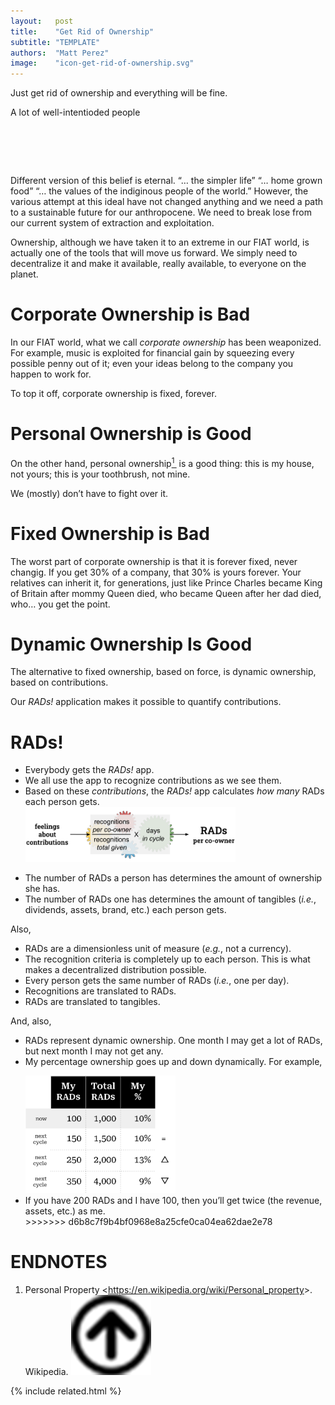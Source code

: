 ```yaml
---
layout:   post
title:    "Get Rid of Ownership"
subtitle: "TEMPLATE"
authors:  "Matt Perez"
image:    "icon-get-rid-of-ownership.svg"
---
```


<div style="display:none;">
 <p>&ldquo;Just get rid of ownership and everything will be fine&rdquo; it&rsquo;s a recurring and dangerous fantasy. Although we have taken it to an extreme, ownership is actually a good thing.</p>
</div>

<div class="_citation">
 <p>Just get rid of ownership and everything will be fine.</p>
 <p id="_signature">A lot of well-intentioded people</p>
</div>

<h1>&nbsp;</h1>
 <p>Different version of this belief is eternal. &ldquo;&hellip; the simpler life&rdquo; &ldquo;&hellip; home grown food&rdquo; &ldquo;&hellip; the values of the indiginous people of the world.&rdquo; However, the various attempt at this ideal have not changed anything and we need a path to a sustainable future for our anthropocene. We need to break lose from our current system of extraction and exploitation.</p>
 <p>Ownership, although we have taken it to an extreme in our <span class="_paradigm">FIAT</span> world, is actually one of the tools that will move us forward. We simply need to decentralize it and make it available, really available, to everyone on the planet.</p>

<h1>Corporate Ownership is Bad</h1>
 <p>In our <span class="_paradigm">FIAT</span> world, what we call <em>corporate ownership</em> has been weaponized. For example, music is exploited for financial gain by squeezing every possible penny out of it; even your ideas belong to the company you happen to work for.</p>
 <p>To top it off, corporate ownership is fixed, forever.</p>

<h1>Personal Ownership is Good</h1>
 <p>On the other hand, personal ownership<a href="#bm01"><sup id="en01">1&nbsp;</sup></a> is a good thing: this is my house, not yours; this is your toothbrush, not mine.</p>
 <p>We (mostly) don’t have to fight over it.</p>

<h1>Fixed Ownership is Bad</h1>
 <p>The worst part of corporate ownership is that it is forever fixed, never changig. If you get 30% of a company, that 30% is yours forever. Your relatives can inherit it, for generations, just like Prince Charles became King of Britain after mommy Queen died, who became Queen after her dad died, who&hellip; you get the point.</p>

<h1>Dynamic Ownership Is Good</h1>
 <p>The alternative to fixed ownership, based on force, is dynamic ownership, based on contributions.</p>
 <p>Our <em>RADs!</em> application makes it possible to quantify contributions.</p>

<h1><span class="_paradigm">RAD</span>s!</h1>
 <ul>
  <li>Everybody gets the <em>RADs!</em> app.</li>
  <li>We all use the app to recognize contributions as we see them.</li>
  <li>Based on these <em>contributions</em>, the <em>RADs!</em> app calculates <em>how many</em> <span class="_paradigm">RAD</span>s each person gets.
  <div class="_center">
   <img
    src="/assets/img/recognitions-to-rads-equation.svg"
    width="70%"
    alt="">
  </div>
  </li>
 </ul>
 <ul>
  <li>The number of <span class="_paradigm">RAD</span>s a person has determines the amount of ownership she has.</li>
  <li>The number of <span class="_paradigm">RAD</span>s one has determines the amount of tangibles (<em>i.e.</em>, dividends, assets, brand, etc.) each person gets.</li>
 </ul>
 <p>Also,</p>
  <ul>
   <li><span class="_paradigm">RAD</span>s are a dimensionless unit of measure (<em>e.g.</em>, not a currency).</li>
   <li>The recognition criteria is completely up to each person. This is what makes a decentralized distribution possible.</li>
   <li>Every person gets the same number of <span class="_paradigm">RAD</span>s (<em>i.e.</em>, one per day).</li>
   <li>Recognitions are translated to <span class="_paradigm">RAD</span>s.</li>
   <li><span class="_paradigm">RAD</span>s are translated to tangibles.</li>
  </ul>
 <p>And, also,</p>
  <ul>
   <li><span class="_paradigm">RAD</span>s represent dynamic ownership. One month I may get a lot of <span class="_paradigm">RAD</span>s, but next month I may not get any.</li>
   <li>My percentage ownership goes up and down dynamically. For example,</li>
   <div class="_center" style="margin-top:1em; ">
    <img
     src="/assets/img/rads-fluctuations.svg"
     width="50%"
     alt="">
   </div>
   <li>If you have 200 <span class="_paradigm">RAD</span>s and I have 100, then you’ll get twice (the revenue, assets, etc.) as me.</li>
>>>>>>> d6b8c7f9b4bf0968e8a25cfe0ca04ea62dae2e78
  </ul>

<h1 class="_section">ENDNOTES</h1>
 <ol>
  <li id="en01">
   <p class="_list-item">
    Personal Property
    <<a href="https://en.wikipedia.org/wiki/Personal_property">https://en.wikipedia.org/wiki/Personal_property</a>>.
    Wikipedia.
    <a class="_uparrow" href="#bm01"><img src="/assets/img/arrow-up-icon.png"></a>
   </p>
  </li>
 </ol>

{% include related.html %}
